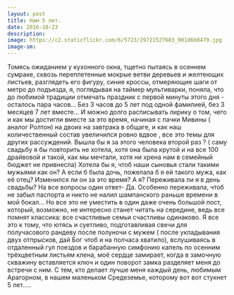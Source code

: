 ```yaml
---
layout: post
title: Нам 5 лет.
date: 2016-10-23
description: 
image: https://c2.staticflickr.com/6/5723/29721527683_901d6b0479.jpg
image-sm: 
---
```

<p>Томясь ожиданием у кухонного окна, тщетно пытаясь в осеннем сумраке, сквозь переплетенные мокрые ветви деревьев и желтеющих листьев, разглядеть его фигуру, синие кроссы, отмеряющие шаги от метро до подъезда, я, поглядывая на таймер мультиварки, поняла, что до любимой традиции отмечать праздник с первой минуты этого дня - осталось пара часов... 
Без 3 часов до 5 лет под одной фамилией, без 3 месяцев 7 лет вместе... 
И можно долго расписывать лирику о том, чего и как мы достигли вместе за это время, начиная с пачки Мивины ( аналог Ролтон) на двоих на завтрака в общаге, и как наш количественный состав увеличился ровно вдвое , все это темы для других рассуждений. 
Вышла бы я за этого человека второй раз ? ( саму свадьбу я бы повторить не хотела, хотя она была крутой и на все 100 драйвовой и такой, как мы мечтали, хотя ни хрена нам в семейный бюджет не привнесла)
Хотела бы я, чтоб наши сыновья стали такими мужьями как он? А если б была дочь, пожелала б я ей такого мужа, как её отец? 
Изменился ли он за это время? 
А я? 
Переживала ли я в день свадьбы? 
На все вопросы один ответ- Да. 
Особенно переживала, чтоб не забыл паспорта и никто не налил шампанского раньше времени в мой бокал...
Но все это не уместить в один даже очень большой пост, который, возможно, не интересно станет читать на середине, ведь все помнят классика: все счастливые семьи счастливы одинаково. 
Я все это к тому, что ютясь и суетливо, подготавливая свечи для получасового рандеву после полуночи с мужем ( после укладывания двух отпрысков, дай Бог чтоб и на полчаса хватило), вслушиваясь в отдаленный гул поездов и барабанную симфонию капель по осенним трёхцветным листьям клена, моё сердце замирает, когда в замочную скважину вставляется ключ и один поворот замка разделяет меня до встречи с ним. 
С тем, кто делает лучше меня каждый день, любимым Арагорном, в нашем маленьком Средеземье, которому вот вот стукнет 5 лет.....</p>
